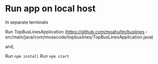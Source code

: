 # Run app on local host 
In separate terminals 

Run TopBusLinesApplication (https://github.com/moahultin/buslines - src/main/java/com/moascode/topbuslines/TopBusLinesApplication.java)  

and, 

Run `npm install`
Run `npm start`

